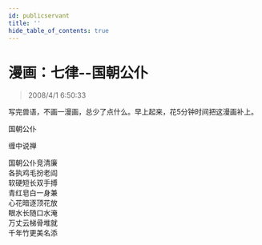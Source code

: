 ```yaml
---
id: publicservant
title: ''
hide_table_of_contents: true
---
```


# 漫画：七律--国朝公仆

> 2008/4/1 6:50:33

<div style={{fontSize: '18px', fontWeight: 'normal', textAlign: 'left', lineHeight: '180%'}}>

写完兽语，不画一漫画，总少了点什么。早上起来，花5分钟时间把这漫画补上。
</div>

<div style={{color:'#FF0000', fontSize: '56px', fontWeight: '500', textAlign: 'center', lineHeight: '150%'}}>

国朝公仆
</div>

<div style={{color:'#FF0000', fontSize: '32px', fontWeight: '500', textAlign: 'center', lineHeight: '150%'}}>

缠中说禅
</div>

<div style={{color:'#FF0000', fontSize: '32px', fontWeight: '500', textAlign: 'center', lineHeight: '150%'}}>

国朝公仆竞清廉<br/>
各执鸡毛扮老阎<br/>
软硬短长双手搏<br/>
青红皂白一身兼<br/>
心花暗逐顶花放<br/>
眼水长随口水淹<br/>
万丈云梯骨堆就<br/>
千年竹更美名添
</div>